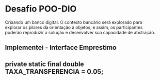 # Desafio POO-DIO

 Criaando um banco digital. O contexto bancário será explorado para explorar os pilares da orientação a objetos,
 e assim, os participantes poderão reproduzir a solução e desenvolver sua capacidade de abstração.

 ## Implementei - Interface Emprestimo
 ## private static final double TAXA_TRANSFERENCIA = 0.05; 
